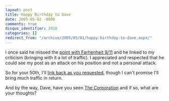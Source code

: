 ```yaml
---
layout: post
title: Happy Birthday to Dave
date: 2005-05-02 -0800
comments: true
disqus_identifier: 2918
categories: []
redirect_from: "/archive/2005/05/01/happy-birthday-to-dave.aspx/"
---
```


I once said he missed the [point with Farhenheit
9/11](http://haacked.com/archive/2004/06/30/711.aspx) and he linked to
my criticism (bringing with it a lot of traffic). I appreciated and
respected that he could see my post as an attack on his position and not
a personal attack.

So for your 50th, I'll [link back as you
requested](http://archive.scripting.com/2005/05/01#aBirthdayRequest),
though I can't promise I'll bring much traffic in return.

And by the way, Dave, have you seen [The
Corporation](http://haacked.com/archive/2005/04/29/2888.aspx) and if so,
what are your thoughts?

